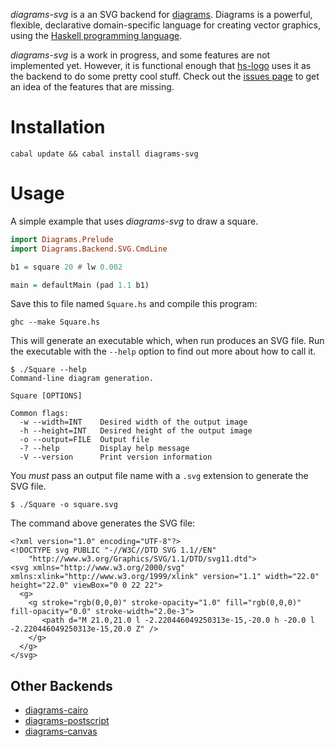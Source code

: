 _diagrams-svg_ is a an SVG backend for [diagrams]. Diagrams is a powerful,
flexible, declarative domain-specific language for creating vector graphics,
using the [Haskell programming language][haskell].

[diagrams]: http://projects.haskell.org/diagrams/
[haskell]: http://www.haskell.org/haskellwiki/Haskell

_diagrams-svg_ is a work in progress, and some features are not implemented
yet. However, it is functional enough that [hs-logo] uses it as the backend to
do some pretty cool stuff. Check out the [issues page][issues] to get an idea
of the features that are missing.

[issues]: https://github.com/deepakjois/diagrams-svg/issues
[hs-logo]: http://github.com/deepakjois/hs-logo

# Installation

```
cabal update && cabal install diagrams-svg
```

# Usage

A simple example that uses _diagrams-svg_ to draw a square.

```haskell
import Diagrams.Prelude
import Diagrams.Backend.SVG.CmdLine

b1 = square 20 # lw 0.002

main = defaultMain (pad 1.1 b1)
```

Save this to file named `Square.hs` and compile this program:

```
ghc --make Square.hs
```

This will generate an executable which, when run produces an SVG file. Run the
executable with the `--help` option to find out more about how to call it.

```
$ ./Square --help
Command-line diagram generation.

Square [OPTIONS]

Common flags:
  -w --width=INT    Desired width of the output image
  -h --height=INT   Desired height of the output image
  -o --output=FILE  Output file
  -? --help         Display help message
  -V --version      Print version information
```

You _must_ pass an output file name with a `.svg` extension to generate the SVG
file.

```
$ ./Square -o square.svg
```

The command above generates the SVG file:

```
<?xml version="1.0" encoding="UTF-8"?>
<!DOCTYPE svg PUBLIC "-//W3C//DTD SVG 1.1//EN"
    "http://www.w3.org/Graphics/SVG/1.1/DTD/svg11.dtd">
<svg xmlns="http://www.w3.org/2000/svg" xmlns:xlink="http://www.w3.org/1999/xlink" version="1.1" width="22.0" height="22.0" viewBox="0 0 22 22">
  <g>
    <g stroke="rgb(0,0,0)" stroke-opacity="1.0" fill="rgb(0,0,0)" fill-opacity="0.0" stroke-width="2.0e-3">
       <path d="M 21.0,21.0 l -2.220446049250313e-15,-20.0 h -20.0 l -2.220446049250313e-15,20.0 Z" />
    </g>
  </g>
</svg>
```

## Other Backends

* [diagrams-cairo](http://hackage.haskell.org/package/diagrams-cairo-0.4)
* [diagrams-postscript](http://patch-tag.com/r/fryguybob/diagrams-postscript)
* [diagrams-canvas](https://github.com/byorgey/diagrams-canvas/)

